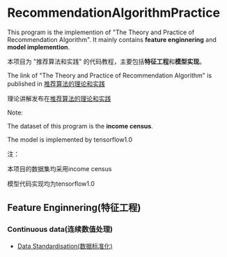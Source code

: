 # RecommendationAlgorithmPractice
This program is the implemention of "The Theory and Practice of Recommendation Algorithm". It mainly contains 
**feature enginnering** and **model implemention**. 

本项目为 "推荐算法和实践" 的代码教程，主要包括**特征工程**和**模型实现**。

The link of "The Theory and Practice of Recommendation Algorithm" is published in [推荐算法的理论和实践](https://www.zhihu.com/people/tang-ai-3-14/posts)

理论讲解发布在[推荐算法的理论和实践](https://www.zhihu.com/people/tang-ai-3-14/posts)

Note: 

The dataset of this program is the **income census**.

The model is implemented by tensorflow1.0

注：

本项目的数据集均采用income census

模型代码实现均为tensorflow1.0



## Feature Enginnering(特征工程)
### Continuous data(连续数值处理)
* [Data Standardisation(数据标准化)](https://github.com/tomtang110/RecommendationAlgorithmPractice/blob/main/FeatureEnginnering/ContinuousFeature.ipynb)

